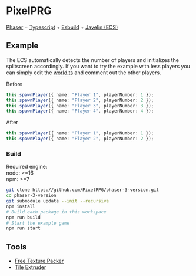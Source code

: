# PixelPRG

[Phaser](https://phaser.io/) + [Typescript](https://www.typescriptlang.org/) + [Esbuild](https://esbuild.github.io/) + [Javelin (ECS)](https://github.com/3mcd/javelin)


## Example

The ECS automatically detects the number of players and initializes the splitscreen accordingly. If you want to try the example with less players you can simply edit the [world.ts](./examples/tuxemon/src/worlds/game.world.ts) and comment out the other players.

Before
```ts
this.spawnPlayer({ name: "Player 1", playerNumber: 1 });
this.spawnPlayer({ name: "Player 2", playerNumber: 2 });
this.spawnPlayer({ name: "Player 3", playerNumber: 3 });
this.spawnPlayer({ name: "Player 4", playerNumber: 4 });
```

After
```ts
this.spawnPlayer({ name: "Player 1", playerNumber: 1 });
this.spawnPlayer({ name: "Player 2", playerNumber: 2 });
```
### Build

Required engine:  
node: >=16  
npm: >=7  

```sh
git clone https://github.com/PixelRPG/phaser-3-version.git
cd phaser-3-version
git submodule update --init --recursive
npm install
# Build each package in this workspace
npm run build
# Start the example game
npm run start
```

## Tools

* [Free Texture Packer](https://github.com/odrick/free-tex-packer)
* [Tile Extruder](https://github.com/sporadic-labs/tile-extruder)